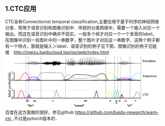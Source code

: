 ## 1.CTC应用
CTC全称Connectionist temporal classification,主要应用于基于时序的神经网络分类．常用于语音识别和图像识别中．传统的分类网络中，需要一个输入对应一个输出，而这在语音识别中确并不现实，一般多个帧才对应一个一个发音的label，在图像中识别一张图片中的一串数字，整个图片才对应这一串数字，这两个例子都有一个特点，那就是输入＞label．语音识别的例子见下图，图像识别的例子见链接　http://meizu.baiducloud.top/ps/web/index.html
![image](./speech_recog.png)
百度在这方面做的很好，参见github https://github.com/baidu-research/warp-ctc ,不过是pytorch版本的．
